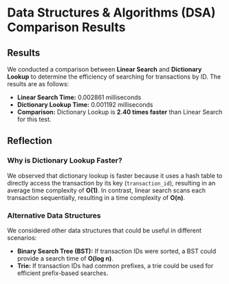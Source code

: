 
# Data Structures & Algorithms (DSA) Comparison Results

## Results
We conducted a comparison between **Linear Search** and **Dictionary Lookup** to determine the efficiency of searching for transactions by ID. The results are as follows:

- **Linear Search Time:** 0.002861 milliseconds
- **Dictionary Lookup Time:** 0.001192 milliseconds
- **Comparison:** Dictionary Lookup is **2.40 times faster** than Linear Search for this test.

## Reflection
### Why is Dictionary Lookup Faster?
We observed that dictionary lookup is faster because it uses a hash table to directly access the transaction by its key (`transaction_id`), resulting in an average time complexity of **O(1)**. In contrast, linear search scans each transaction sequentially, resulting in a time complexity of **O(n)**.

### Alternative Data Structures
We considered other data structures that could be useful in different scenarios:
- **Binary Search Tree (BST):** If transaction IDs were sorted, a BST could provide a search time of **O(log n)**.
- **Trie:** If transaction IDs had common prefixes, a trie could be used for efficient prefix-based searches.
